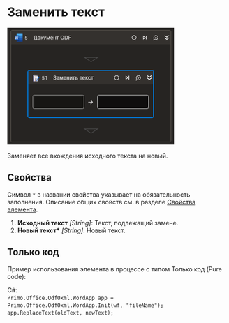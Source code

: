 # Заменить текст

![](../../../../resources/activities/basic/odf/document/cropped-replacetext.png)

Заменяет все вхождения исходного текста на новый.

## Свойства
Символ `*` в названии свойства указывает на обязательность заполнения. Описание общих свойств см. в разделе [Свойства элемента](https://docs.primo-rpa.ru/primo-rpa/primo-studio/process/elements#svoistva-elementa).

1. **Исходный текст** *[String]*: Текст, подлежащий замене.
2. **Новый текст\*** *[String]*: Новый текст.

## Только код
Пример использования элемента в процессе с типом Только код (Pure code):

C#:  
`Primo.Office.OdfOxml.WordApp app = Primo.Office.OdfOxml.WordApp.Init(wf, "fileName");`  
`app.ReplaceText(oldText, newText);`
